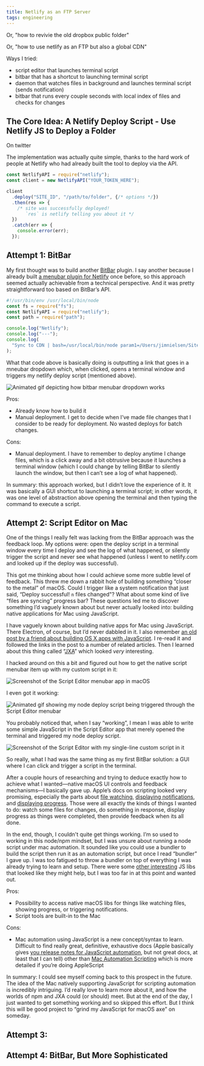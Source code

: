 ```yaml
---
title: Netlify as an FTP Server
tags: engineering
---
```


Or, "how to revivie the old dropbox public folder"

Or, "how to use netlify as an FTP but also a global CDN"

Ways I tried:

- script editor that launches terminal script
- bitbar that has a shortcut to launching terminal script
- daemon that watches files in background and launches terminal script (sends notification)
- bitbar that runs every couple seconds with local index of files and checks for changes

## The Core Idea: A Netlify Deploy Script - Use Netlify JS to Deploy a Folder

On twitter

The implementation was actually quite simple, thanks to the hard work of people at Netlify who had already built the tool to deploy via the API.

```js
const NetlifyAPI = require("netlify");
const client = new NetlifyAPI("YOUR_TOKEN_HERE");

client
  .deploy("SITE_ID", "/path/to/folder", {/* options */})
  .then(res => {
    /* site was successfully deployed!
       `res` is netlify telling you about it */
  })
  .catch(err => {
    console.error(err);
  });
```

## Attempt 1: BitBar

My first thought was to build another [BitBar](https://github.com/matryer/bitbar) plugin. I say another because I already built [a menubar plugin for Netlify](https://blog.jim-nielsen.com/2019/how-to-create-a-macos-menu-bar-app-for-netlify/) once before, so this approach seemed actually achievable from a technical perspective. And it was pretty straightforward too based on BitBar’s API.

```js
#!/usr/bin/env /usr/local/bin/node
const fs = require("fs");
const NetlifyAPI = require("netlify");
const path = require("path");

console.log("Netlify");
console.log("---");
console.log(
  "Sync to CDN | bash=/usr/local/bin/node param1=/Users/jimnielsen/Sites/jim-nielsen.com/cdn/deploy-to-netlify.js"
);
```

What that code above is basically doing is outputting a link that goes in a mneubar dropdown which, when clicked, opens a terminal window and triggers my netlify deploy script (mentioned above).

![Animated gif depicting how bitbar menubar dropdown works](/images/2019/netlify-sync-in-terminal.gif)

Pros:
- Already know how to build it
- Manual deployment. I get to decide when I’ve made file changes that I consider to be ready for deployment. No wasted deploys for batch changes.

Cons:
- Manual deployment. I have to remember to deploy anytime I change files, which is a click away and a bit obtrusive because it launches a terminal window (which I could change by telling BitBar to silently launch the window, but then I can’t see a log of what happened).

In summary: this approach worked, but I didn’t love the experience of it. It was basically a GUI shortcut to launching a terminal script; in other words, it was one level of abstraction above opening the terminal and then typing the command to execute a script.

## Attempt 2: Script Editor on Mac

One of the things I really felt was lacking from the BitBar approach was the feedback loop. My options were: open the deploy script in a terminal window every time I deploy and see the log of what happened, or silently trigger the script and never see what happened (unless I went to netlify.com and looked up if the deploy was successful).

This got me thinking about how I could achieve some more subtle level of feedback. This threw me down a rabbit hole of building something “closer to the metal” of macOS. Could I trigger like a system notification that just said, “Deploy successful! `n` files changed"? What about some kind of live “files are syncing” progress bar? These questions led me to discover something I’d vaguely known about but never actually looked into: building native applications for Mac using JavaScript.

I have vaguely known about building native apps for Mac using JavaScript. There Electron, of course, but I’d never dabbled in it. I also remember [an old post by a friend about building OS X apps with JavaScript](https://tylergaw.com/articles/building-osx-apps-with-js/). I re-read it and followed the links in the post to a number of related articles. Then I learned about this thing called “[JXA](https://github.com/JXA-Cookbook/JXA-Cookbook)” which looked _very_ interesting.

I hacked around on this a bit and figured out how to get the native script menubar item up with my custom script in it:

![Screenshot of the Script Editor menubar app in macOS](images/2019/netlify-sync-script-editor-menubar.jpg)

I even got it working:

![Animated gif showing my node deploy script being triggered through the Script Editor menubar](images/2019/netlify-sync-script-editor-menubar.gif)

You probably noticed that, when I say “working”, I mean I was able to write some simple JavaScript in the Script Editor app that merely opened the terminal and triggered my node deploy script. 

![Screenshot of the Script Editor with my single-line custom script in it](images/2019/netlify-sync-script-editor.png)

So really, what I had was the same thing as my first BitBar solution: a GUI where I can click and trigger a script in the terminal. 

After a couple hours of researching and trying to deduce exactly how to achieve what I wanted—native macOS UI controls and feedback mechanisms—I basically gave up. Apple’s docs on scripting looked very promising, especially the parts about [file watching](https://developer.apple.com/library/archive/documentation/LanguagesUtilities/Conceptual/MacAutomationScriptingGuide/WatchFolders.html#//apple_ref/doc/uid/TP40016239-CH39-SW1), [displaying notifications](https://developer.apple.com/library/archive/documentation/LanguagesUtilities/Conceptual/MacAutomationScriptingGuide/DisplayNotifications.html#//apple_ref/doc/uid/TP40016239-CH61-SW1), and [displaying progress](https://developer.apple.com/library/archive/documentation/LanguagesUtilities/Conceptual/MacAutomationScriptingGuide/DisplayProgress.html#//apple_ref/doc/uid/TP40016239-CH37-SW1). Those were all exactly the kinds of things I wanted to do: watch some files for changes, do something in response, display progress as things were completed, then provide feedback when its all done.

In the end, though, I couldn't quite get things working. I’m so used to working in this node/npm mindset, but I was unsure about running a node script under mac automation. It sounded like you could use a bundler to build the script then run it as an automation script, but once I read “bundler” I gave up. I was  too fatigued to throw a bundler on top of everything I was already trying to learn and setup. There were some [other interesting](https://github.com/johnelm/node-jxa) JS libs that looked like they might help, but I was too far in at this point and wanted out.

Pros:
- Possibility to access native macOS libs for things like watching files, showing progress, or triggering notifications.
- Script tools are built-in to the Mac

Cons:
- Mac automation using JavaScript is a new concept/syntax to learn. Difficult to find really great, definitive, exhaustive docs (Apple basically gives [you release notes for JavaScript automation](https://developer.apple.com/library/content/releasenotes/InterapplicationCommunication/RN-JavaScriptForAutomation/Articles/OSX10-10.html#//apple_ref/doc/uid/TP40014508-CH109-SW1), but not great docs, at least that I can tell) other than [Mac Automation Scripting](https://developer.apple.com/library/archive/documentation/LanguagesUtilities/Conceptual/MacAutomationScriptingGuide/DisplayProgress.html#//apple_ref/doc/uid/TP40016239-CH37-SW1) which is more detailed if you’re doing AppleScript

In summary: I could see myself coming back to this prospect in the future. The idea of the Mac natively supporting JavaScript for scripting automation is incredibly intriguing. I’d really love to learn more about it, and how the worlds of npm and JXA could (or should) meet. But at the end of the day, I just wanted to get something working and so skipped this effort. But I think this will be good project to “grind my JavaScript for macOS axe” on someday.

## Attempt 3: 

## Attempt 4: BitBar, But More Sophisticated
